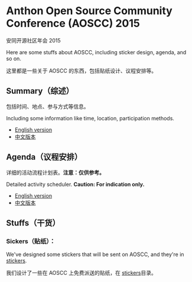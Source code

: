 # Anthon Open Source Community Conference (AOSCC) 2015

安同开源社区年会 2015

Here are some stuffs about AOSCC, including sticker design, agenda, and so on.

这里都是一些关于 AOSCC 的东西，包括贴纸设计、议程安排等。

## Summary（综述）

包括时间、地点、参与方式等信息。

Including some information like time, location, participation methods.

- [English version](summary-en.md)
- [中文版本](summary-cn.md)

## Agenda（议程安排）

详细的活动流程计划表。**注意：仅供参考。**

Detailed activity scheduler. **Caution: For indication only.**

- [English version](agenda-en.md)
- [中文版本](agenda-cn.md)

## Stuffs（干货）

### Sickers（贴纸）：

We've designed some stickers that will be sent on AOSCC, and they're in [stickers](stickers).

我们设计了一些在 AOSCC 上免费派送的贴纸，在 [stickers](stickers)目录。
